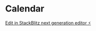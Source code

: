 # Calendar

[Edit in StackBlitz next generation editor ⚡️](https://stackblitz.com/~/github.com/Mads15/Calendar)